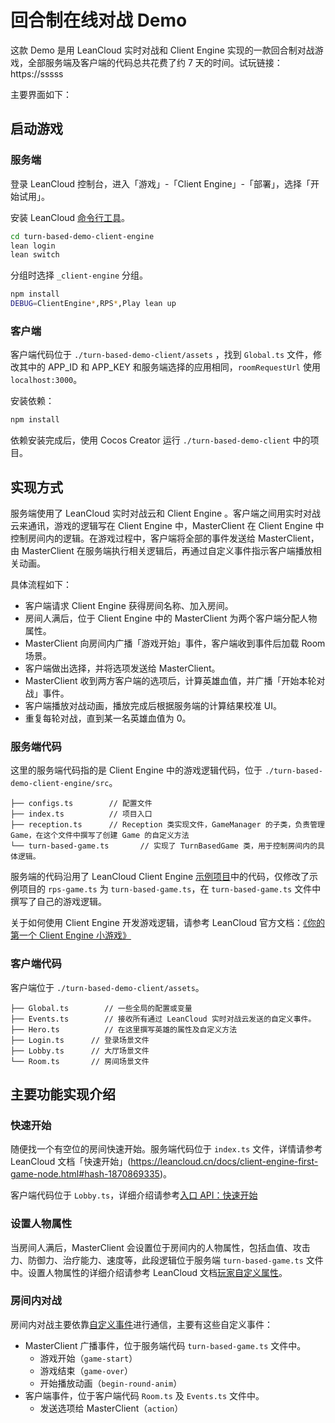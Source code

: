 # 回合制在线对战 Demo

这款 Demo 是用 LeanCloud 实时对战和 Client Engine 实现的一款回合制对战游戏，全部服务端及客户端的代码总共花费了约 7 天的时间。试玩链接：https://sssss

主要界面如下：


## 启动游戏
### 服务端

登录 LeanCloud 控制台，进入「游戏」-「Client Engine」-「部署」，选择「开始试用」。

安装 LeanCloud [命令行工具](https://leancloud.cn/docs/leanengine_cli.html#hash1443149115)。

```sh
cd turn-based-demo-client-engine
lean login
lean switch
```
分组时选择 `_client-engine` 分组。

```sh
npm install
DEBUG=ClientEngine*,RPS*,Play lean up
```

### 客户端
客户端代码位于 `./turn-based-demo-client/assets` ，找到 `Global.ts` 文件，修改其中的 APP_ID 和 APP_KEY 和服务端选择的应用相同，`roomRequestUrl` 使用 `localhost:3000`。

安装依赖：

```sh
npm install
```

依赖安装完成后，使用 Cocos Creator 运行 `./turn-based-demo-client` 中的项目。


## 实现方式

服务端使用了 LeanCloud 实时对战云和 Client Engine 。客户端之间用实时对战云来通讯，游戏的逻辑写在 Client Engine 中，MasterClient 在 Client Engine 中控制房间内的逻辑。在游戏过程中，客户端将全部的事件发送给 MasterClient，由 MasterClient 在服务端执行相关逻辑后，再通过自定义事件指示客户端播放相关动画。

具体流程如下：

* 客户端请求 Client Engine 获得房间名称、加入房间。
* 房间人满后，位于 Client Engine 中的 MasterClient 为两个客户端分配人物属性。
* MasterClient 向房间内广播「游戏开始」事件，客户端收到事件后加载 Room 场景。
* 客户端做出选择，并将选项发送给 MasterClient。
* MasterClient 收到两方客户端的选项后，计算英雄血值，并广播「开始本轮对战」事件。
* 客户端播放对战动画，播放完成后根据服务端的计算结果校准 UI。
* 重复每轮对战，直到某一名英雄血值为 0。

### 服务端代码

这里的服务端代码指的是 Client Engine 中的游戏逻辑代码，位于 `./turn-based-demo-client-engine/src`。

```
├── configs.ts        // 配置文件
├── index.ts          // 项目入口
├── reception.ts      // Reception 类实现文件，GameManager 的子类，负责管理 Game，在这个文件中撰写了创建 Game 的自定义方法
└── turn-based-game.ts       // 实现了 TurnBasedGame 类，用于控制房间内的具体逻辑。
```

服务端的代码沿用了 LeanCloud Client Engine [示例项目](https://github.com/leancloud/client-engine-nodejs-getting-started)中的代码，仅修改了示例项目的 `rps-game.ts` 为 `turn-based-game.ts`，在 `turn-based-game.ts` 文件中撰写了自己的游戏逻辑。

关于如何使用 Client Engine 开发游戏逻辑，请参考 LeanCloud 官方文档：[《你的第一个 Client Engine 小游戏》](https://leancloud.cn/docs/client-engine-first-game-node.html)

### 客户端代码

客户端位于 `./turn-based-demo-client/assets`。

```
├── Global.ts        // 一些全局的配置或变量
├── Events.ts        // 接收所有通过 LeanCloud 实时对战云发送的自定义事件。
├── Hero.ts          // 在这里撰写英雄的属性及自定义方法
├── Login.ts      // 登录场景文件
├── Lobby.ts      // 大厅场景文件
└── Room.ts       // 房间场景文件
```

## 主要功能实现介绍

### 快速开始
随便找一个有空位的房间快速开始。服务端代码位于 `index.ts` 文件，详情请参考 LeanCloud 文档「快速开始」(https://leancloud.cn/docs/client-engine-first-game-node.html#hash-1870869335)。

客户端代码位于 `Lobby.ts`，详细介绍请参考[入口 API：快速开始](https://leancloud.cn/docs/client-engine-first-game-node.html#hash-65842943)

### 设置人物属性
当房间人满后，MasterClient 会设置位于房间内的人物属性，包括血值、攻击力、防御力、治疗能力、速度等，此段逻辑位于服务端 `turn-based-game.ts` 文件中。设置人物属性的详细介绍请参考 LeanCloud 文档[玩家自定义属性](https://leancloud.cn/docs/multiplayer-guide-js.html#hash700221845)。

### 房间内对战
房间内对战主要依靠[自定义事件](https://leancloud.cn/docs/multiplayer-guide-js.html#hash1368192228)进行通信，主要有这些自定义事件：
* MasterClient 广播事件，位于服务端代码 `turn-based-game.ts` 文件中。
  * 游戏开始（`game-start`）
  * 游戏结束（`game-over`）
  * 开始播放动画（`begin-round-anim`）
* 客户端事件，位于客户端代码 `Room.ts` 及 `Events.ts` 文件中。
  * 发送选项给 MasterClient（`action`）

